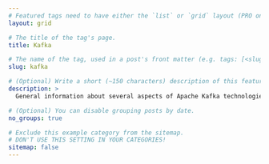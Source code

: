 ```yaml
---
# Featured tags need to have either the `list` or `grid` layout (PRO only).
layout: grid

# The title of the tag's page.
title: Kafka

# The name of the tag, used in a post's front matter (e.g. tags: [<slug>]).
slug: kafka

# (Optional) Write a short (~150 characters) description of this featured tag.
description: >
  General information about several aspects of Apache Kafka technologies.

# (Optional) You can disable grouping posts by date.
no_groups: true

# Exclude this example category from the sitemap.
# DON'T USE THIS SETTING IN YOUR CATEGORIES!
sitemap: false
---
```

